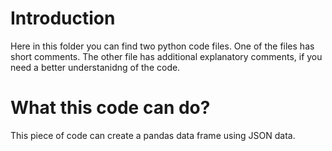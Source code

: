 # Introduction
Here in this folder you can find two python code files.
One of the files has short comments.
The other file has additional explanatory comments, if you need a better understanidng of the code.

# What this code can do?
This piece of code can create a pandas data frame using JSON data.
